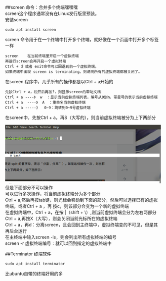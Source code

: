 ##screen 命令：合并多个终端嘿嘿嘿    
screen这个程序通常没有在Linux发行版里预装。  
安装screen

	sudo apt install screen
screen 命令用于在一个终端中打开多个终端，就好像在一个页面中打开多个标签一样

	screen    在当前终端里开启一个虚拟终端
	再运行screen会再开启一个虚拟终端
	Ctrl + d 或者 exit命令可以回退到前一个虚拟终端。
	如果终端中出现 screen is terminating。则说明所有的虚拟终端都被关闭了。

在screen 程序中，几乎所有的操作都是以Ctrl + a开始的

	先按Ctrl + a，松开后再按?，则显示screen的帮助文档
	Ctrl + a ----》  w  ：显示当前虚拟终端列表，编号从0到n，带星号的表示当前虚拟终端
	Ctrl + a  ----》  A  ：重命名当前虚拟终端
	Ctrl + a -----》  0~9：跳转到0~9号虚拟终端
在screen中，先按Ctrl + a，再S（大写的），则当前虚拟终端被分为上下两部分

![avatar](img\ttt.png)  
但是下面部分不可以操作  
可以进行多次操作，将当前虚拟终端分为多个部分  
Ctrl + a,然后再按tab键，则光标会移动到下面的部分，然后可以选择已有的虚拟终端，或者Ctrl + a ，再 按c，则该部分会变为一个新的虚拟终端   
在虚拟终端中，Ctrl + a，在按 |（shift + \）,则当前虚拟终端会分为左右两部分      
Ctrl + a,再按X（大写），则会关闭当前光标所在的虚拟终端   
Ctrl + a，再d：分离screen，且会回到主终端中，虚拟终端变的不可见，但是其再后台运行     
在主终端中输入screen -ls，则会列出所有虚拟终端的编号  
screen -r 虚拟终端编号：就可以回到指定的虚拟终端中


##Terminator 终端软件

	sudo apt install terminator
比ubuntu自带的终端好用的多

